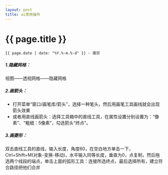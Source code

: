 ```yaml
---
layout: post
title: ai常用操作
---
```


{{ page.title }}
================

`{{ page.date | date: "%Y.%-m.%-d" }} - 南京`

##### 1.隐藏网格：  
视图——透视网格——隐藏网格

##### 2.画箭头：    
* 打开菜单“窗口/画笔库/箭头”，选择一种笔头，然后用画笔工具画线就会出现箭头效果
* 或者用直线画箭头：选择工具箱中的直线工具，在属性设置分别设置为：“像素”、“粗细：5像素”，勾选箭头“终点”。

##### 3.画菱形：  
双击直线工具的直线，输入长度，角度60，在空白地方单击一下，Ctrl+Shift+M(对象-变换-移动)，水平输入同等长度，垂直为0，点复制，然后拖选两个线段的端点，单击上面的弧形工具：连接所选终点，最后选择所有，建立符合路径把他们合并